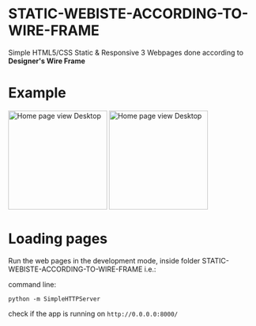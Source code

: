 # STATIC-WEBISTE-ACCORDING-TO-WIRE-FRAME
Simple HTML5/CSS Static & Responsive 3 Webpages done according to <b>Designer's Wire Frame</b>

# Example

<img src="https://i.imgur.com/KBj5R4Y.png" alt="Home page view Desktop" width="200" heigh="300"/>

<img src="https://i.imgur.com/TlpBLnG.png" alt="Home page view Desktop" width="200" heigh="300"/>


# Loading pages
Run the web pages in the development mode, inside folder STATIC-WEBISTE-ACCORDING-TO-WIRE-FRAME i.e.:

command line:

`python -m SimpleHTTPServer`

check if the app is running on `http://0.0.0.0:8000/`
